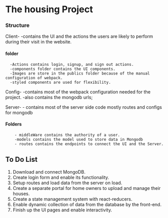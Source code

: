 # The housing Project 

### Structure

Client-
      -contains the UI and the actions the users are likely to perform during their visit in the website.
   #### folder
      -Actions contains login, signup, and sign out actions.
      -components folder contains the UI components.
      -Images are store in the publics folder because of the manual configuration of webpack. 
      -styled components are used for flexibility.

Config-
      -contains most of the webpack configuration needed for the project.
      -also contains the mongodb urls;

Server-
      - contains most of the server side code mostly routes and configs for mongodb
   #### Folders
        - middleWare contains the authority of a user.
        -models contains the model used to store data in Mongodb
        - routes contains the endpoints to connect the UI and the Server.


  ## To Do List

1. Download and connect MongoDB.
2. Create login form and enable its functionality.
3. Setup routes and load data from the server on load.
4. Create a separate portal for home owners to upload and manage their houses.
5. Create a state management system with react-reducers.
6. Enable dynamic collection of data from the database by the front-end.
7. Finish up the UI pages and enable interactivity.


